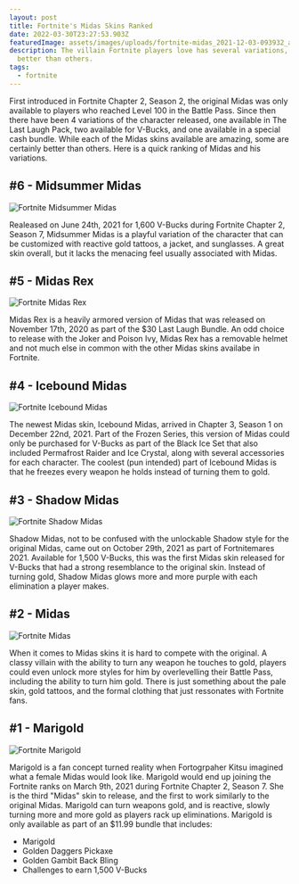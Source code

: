 ```yaml
---
layout: post
title: Fortnite's Midas Skins Ranked
date: 2022-03-30T23:27:53.903Z
featuredImage: assets/images/uploads/fortnite-midas_2021-12-03-093932_aahi.jpg
description: The villain Fortnite players love has several variations, some
  better than others.
tags:
  - fortnite
---
```

First introduced in Fortnite Chapter 2, Season 2, the original Midas was only available to players who reached Level 100 in the Battle Pass. Since then there have been 4 variations of the character released, one available in The Last Laugh Pack, two available for V-Bucks, and one available in a special cash bundle. While each of the Midas skins available are amazing, some are certainly better than others. Here is a quick ranking of Midas and his variations.

## \#6 - Midsummer Midas

![Fortnite Midsummer Midas](/assets/images/uploads/midas-6.webp "Fortnite Midsummer Midas")

Realeased on June 24th, 2021 for 1,600 V-Bucks during Fortnite Chapter 2, Season 7, Midsummer Midas is a playful variation of the character that can be customized with reactive gold tattoos, a jacket, and sunglasses. A great skin overall, but it lacks the menacing feel usually associated with Midas.

## \#5 - Midas Rex

![Fortnite Midas Rex](/assets/images/uploads/midas-5.jpeg "Fortnite Midas Rex")

Midas Rex is a heavily armored version of Midas that was released on November 17th, 2020 as part of the $30 Last Laugh Bundle. An odd choice to release with the Joker and Poison Ivy, Midas Rex has a removable helmet and not much else in common with the other Midas skins availabe in Fortnite.

## \#4 - Icebound Midas

![Fortnite Icebound Midas](/assets/images/uploads/midas-4.jpeg "Fortnite Icebound Midas")

The newest Midas skin, Icebound Midas, arrived in Chapter 3, Season 1 on December 22nd, 2021. Part of the Frozen Series, this version of Midas could only be purchased for V-Bucks as part of the Black Ice Set that also included Permafrost Raider and Ice Crystal, along with several accessories for each character. The coolest (pun intended) part of Icebound Midas is that he freezes every weapon he holds instead of turning them to gold.

## \#3 - Shadow Midas

![Fortnite Shadow Midas](/assets/images/uploads/midas-3.jpeg "Fortnite Shadow Midas")

Shadow Midas, not to be confused with the unlockable Shadow style for the original Midas, came out on October 29th, 2021 as part of Fortnitemares 2021. Available for 1,500 V-Bucks, this was the first Midas skin released for V-Bucks that had a strong resemblance to the original skin. Instead of turning gold, Shadow Midas glows more and more purple with each elimination a player makes.

## \#2 - Midas

![Fortnite Midas](/assets/images/uploads/midas-2.jpeg "Fortnite Midas")

When it comes to Midas skins it is hard to compete with the original. A classy villain with the ability to turn any weapon he touches to gold, players could even unlock more styles for him by overlevelling their Battle Pass, including the ability to turn him gold. There is just something about the pale skin, gold tattoos, and the formal clothing that just ressonates with Fortnite fans.

## \#1 - Marigold

![Fortnite Marigold](/assets/images/uploads/marigold-1.webp "Fortnite Marigold")

Marigold is a fan concept turned reality when Fortogrpaher Kitsu imagined what a female Midas would look like. Marigold would end up joining the Fortnite ranks on March 9th, 2021 during Fortnite Chapter 2, Season 7. She is the third "Midas" skin to release, and the first to work similarly to the original Midas. Marigold can turn weapons gold, and is reactive, slowly turning more and more gold as players rack up eliminations. Marigold is only available as part of an $11.99 bundle that includes:

* Marigold
* Golden Daggers Pickaxe
* Golden Gambit Back Bling
* Challenges to earn 1,500 V-Bucks
